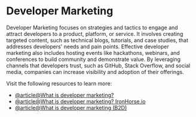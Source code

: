 # Developer Marketing

Developer Marketing focuses on strategies and tactics to engage and attract developers to a product, platform, or service. It involves creating targeted content, such as technical blogs, tutorials, and case studies, that addresses developers' needs and pain points. Effective developer marketing also includes hosting events like hackathons, webinars, and conferences to build community and demonstrate value. By leveraging channels that developers trust, such as GitHub, Stack Overflow, and social media, companies can increase visibility and adoption of their offerings.

Visit the following resources to learn more:

- [@article@What is developer marketing?](https://appsembler.com/glossary/developer-marketing/)
- [@article@What is developer marketing? IronHorse.io](https://ironhorse.io/blog/what-is-developer-marketing/)
- [@article@What is developer marketing (B2D)](https://www.productmarketingalliance.com/what-is-developer-marketing/)
